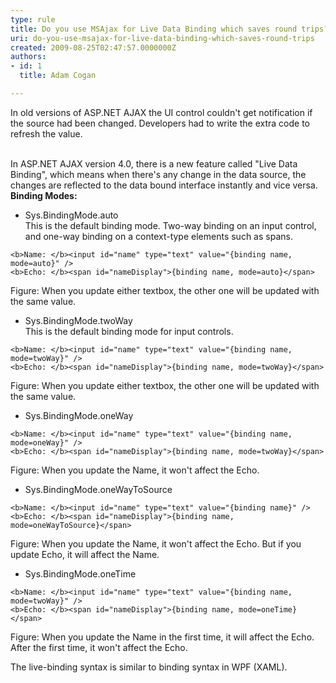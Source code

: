 ```yaml
---
type: rule
title: Do you use MSAjax for Live Data Binding which saves round trips?
uri: do-you-use-msajax-for-live-data-binding-which-saves-round-trips
created: 2009-08-25T02:47:57.0000000Z
authors:
- id: 1
  title: Adam Cogan

---
```


In old versions of ASP.NET AJAX the UI control couldn't get notification if the source had been changed. Developers had to write the extra code to refresh the value.

<br>In ASP.NET AJAX version 4.0, there is a new feature called "Live Data Binding", which means when there's any change in the data source, the changes are reflected to the data bound interface instantly and vice versa.  <br> **Binding Modes:**

- Sys.BindingMode.auto
<br>    This is the default binding mode. Two-way binding on an input control, and one-way binding on a context-type elements such as spans.<br>    

```
<b>Name: </b><input id="name" type="text" value="{binding name, mode=auto}" />
<b>Echo: </b><span id="nameDisplay">{binding name, mode=auto}</span>
```

Figure: When you update either textbox, the other one will be updated with the same value.
- Sys.BindingMode.twoWay
<br>    This is the default binding mode for input controls.<br>    

```
<b>Name: </b><input id="name" type="text" value="{binding name, mode=twoWay}" />
<b>Echo: </b><span id="nameDisplay">{binding name, mode=twoWay}</span>
```

Figure: When you update either textbox, the other one will be updated with the same value.
- Sys.BindingMode.oneWay <br>    

```
<b>Name: </b><input id="name" type="text" value="{binding name, mode=oneWay}" />
<b>Echo: </b><span id="nameDisplay">{binding name, mode=twoWay}</span>
```

Figure: When you update the Name, it won't affect the Echo.
- Sys.BindingMode.oneWayToSource


```
<b>Name: </b><input id="name" type="text" value="{binding name}" />
<b>Echo: </b><span id="nameDisplay">{binding name, mode=oneWayToSource}</span>
```

Figure: When you update the Name, it won't affect the Echo. But if you update Echo, it will affect the Name.
- Sys.BindingMode.oneTime<br>    

```
<b>Name: </b><input id="name" type="text" value="{binding name, mode=twoWay}" />
<b>Echo: </b><span id="nameDisplay">{binding name, mode=oneTime}</span>
```

Figure: When you update the Name in the first time, it will affect the Echo. After the first time, it won't affect the Echo.

 The live-binding syntax is similar to binding syntax in WPF (XAML).
